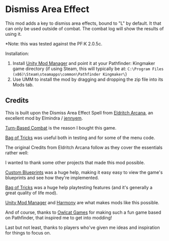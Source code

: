 Dismiss Area Effect
===

This mod adds a key to dismiss area effects, bound to "L" by default. It that can only be used outside of combat.  The combat log will show the results of using it.

*Note: this was tested against the PF:K 2.0.5c.

Installation:

1. Install [Unity Mod Manager](https://www.nexusmods.com/site/mods/21) and point it at your Pathfinder: Kingmaker game directory (if using Steam, this will typically be at:
   `C:\Program Files (x86)\Steam\steamapps\common\Pathfinder Kingmaker\`)
2. Use UMM to install the mod by dragging and dropping the zip file into its Mods tab.


Credits
----
This is built upon the Dismiss Area Effect Spell from [Eldritch Arcana](https://www.nexusmods.com/pathfinderkingmaker/mods/79), an excellent mod by Elmindra / [jennyem](https://github.com/jennyem/pathfinder-mods).

[Turn-Based Combat](https://www.nexusmods.com/pathfinderkingmaker/mods/109?tab=description) is the reason I bought this game.

[Bag of Tricks](https://www.nexusmods.com/pathfinderkingmaker/mods/26) was useful both in testing and for some of the menu code.


The original Credits from Eldritch Arcana follow as they cover the essentials rather well:

I wanted to thank some other projects that made this mod possible.

[Custom Blueprints](https://github.com/spacehamster/KingmakerCustomBlueprints/)
was a huge help, making it easy easy to view the game's blueprints and see how they're implemented.

[Bag of Tricks](https://www.nexusmods.com/pathfinderkingmaker/mods/26)
was a huge help playtesting features (and it's generally a great quality of life mod).

[Unity Mod Manager](https://www.nexusmods.com/site/mods/21/) and
[Harmony](https://github.com/pardeike/Harmony) are what makes mods like this possible.

And of course, thanks to [Owlcat Games](https://owlcatgames.com/) for making such a fun game based
on Pathfinder, that inspired me to get into modding!

Last but not least, thanks to players who've given me ideas and inspiration for things to focus on.
